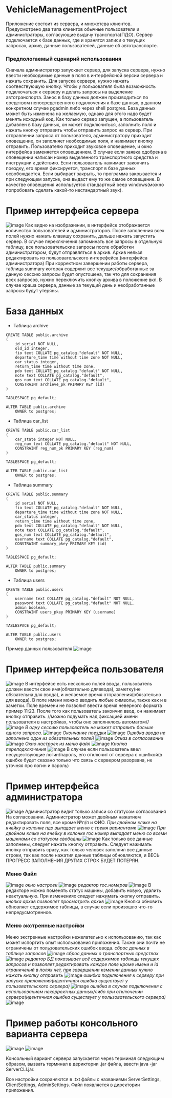 # VehicleManagementProject
Приложение состоит из сервера, и множетсва клиентов. Предусмотрено два типа клиентов обычные пользователи и администраторы, согласующие выдачу транспорта(ПДО).
Сервер подключается к базе данных, где и хранятся записи о текущих запросах, архив, данные пользователей, данные об автотранспорте.
### Предпологаемый сценарий использования
Сначала администратор запускает сервер, для запуска сервера, нужно ввести необходимые данные в поля в интерфейсной версии сервера и нажать сохранить. Для запуска сервера, 
нужно нажать соотвествующую кнопку. Чтобы у пользователя была возможность подключаться к серверу и делать запросы на выделение автотранспорта. Занос в базу данных должен производиться
по средством непосредственного подключения к базе данных, в данном конкретном случае pgadmin либо через shell postgres. База данных может быть изменена на желаемую, однако для этого надо будет менять исходный код.
Как только сервер запущен, а пользователь добавлен в базу данных, он может подключиться, заполнить поля и нажать кнопку отправить чтобы отправить запрос на сервер.
При отправлении запроса от пользователя, администратору приходит оповещение, он заполняет необходимые поля, и нажимает кнопку отправить. Пользователю приходит звуковое оповещение,
и окно интерфейса заменяется оповещением. В случае если заявка одобрена в оповещении написан номер выделенного транспортного средства и инструкции к действию. Если пользователь 
нажимает закончить поездку, его время фиксируется, транспорт в базе данных освобождается. Если выбирает закрыть, то программа закрывается и при следующем запуске, она выдаст ему то же самое оповещение. В качестве оповещения используется стандартный beep windows(можно попробовать сделать какой-то нестандартный звук).

# Пример интерфейса сервера
![image](https://user-images.githubusercontent.com/24436707/130604310-bb100acd-9ef7-474c-a8c1-3d4c3ecfde01.png)
Как видно на изображении, в интерфейсе отображается количество пользователей и администраторов. После заполенния всех полей нужно нажать клавишу сохранить, дальше нажать запустить сервер.
В случае переключения запоминать все запросы в отдельную таблицу, все пользовательские запросы после обработки администратором, будут отправляться в архив. Архив нельзя редактировать из пользовательского интерефейса.(интерфейса администратора)
При корректном завершении работы сервера, таблица summary которая содержит все текущие/обработанные за данную сессию запросы будет опустошена, так что для сохранения всех запросов, нужно переключить кнопку архива в положение вкл.
В случае краша сервера, данные за текущий день и необработанные запросы будут утеряны.
# База данных
* Таблица archive
```
CREATE TABLE public.archive
(
    id serial NOT NULL,
    old_id integer,
    fio text COLLATE pg_catalog."default" NOT NULL,
    departure_time time without time zone NOT NULL,
    car_status integer,
    return_time time without time zone,
    pdo text COLLATE pg_catalog."default" NOT NULL,
    note text COLLATE pg_catalog."default",
    gos_num text COLLATE pg_catalog."default",
    CONSTRAINT archieve_pk PRIMARY KEY (id)
)

TABLESPACE pg_default;

ALTER TABLE public.archive
    OWNER to postgres;
```
* Таблица car_list
```
CREATE TABLE public.car_list
(
    car_state integer NOT NULL,
    reg_num text COLLATE pg_catalog."default" NOT NULL,
    CONSTRAINT reg_num_pk PRIMARY KEY (reg_num)
)

TABLESPACE pg_default;

ALTER TABLE public.car_list
    OWNER to postgres;
```
* Таблица summary
```
CREATE TABLE public.summary
(
    id serial NOT NULL,
    fio text COLLATE pg_catalog."default" NOT NULL,
    departure_time time without time zone NOT NULL,
    car_status integer,
    return_time time without time zone,
    pdo text COLLATE pg_catalog."default" NOT NULL,
    note text COLLATE pg_catalog."default",
    gos_num text COLLATE pg_catalog."default",
    username text COLLATE pg_catalog."default",
    CONSTRAINT summary_pkey PRIMARY KEY (id)
)

TABLESPACE pg_default;

ALTER TABLE public.summary
    OWNER to postgres;
```
* Таблица users
```
CREATE TABLE public.users
(
    username text COLLATE pg_catalog."default" NOT NULL,
    password text COLLATE pg_catalog."default" NOT NULL,
    admin boolean,
    CONSTRAINT users_pkey PRIMARY KEY (username)
)

TABLESPACE pg_default;

ALTER TABLE public.users
    OWNER to postgres;
```
Пример данных пользователя
![image](https://user-images.githubusercontent.com/24436707/130606118-af0e516e-c92a-4d2f-9027-39da94c94846.png)

# Пример интерфейса пользователя
![image](https://user-images.githubusercontent.com/24436707/130606292-26e02f44-a528-46a6-91e5-ea69b20440b4.png)
В интерфейсе есть несколько полей ввода, пользователь должен ввести свое имя(обязательно дляввода), заметку(не обязательна для ввода), и желаемое время отправления(обязательно для ввода). В поле имени можно вводить любые символы, также как и в заметки. Поле времени не позволит ввести время неверного формата пример 11:23. После того как пользователь закончил ввод, он нажимает кнопку отправить. //можно подумать над фиксацией имени пользователя в настройках, чтобы оно заполнялось автоматом//
![image](https://user-images.githubusercontent.com/24436707/130607037-3e0eb61b-a43f-4fc1-bde2-ba7acd2fffa1.png)
*В одну сессию пользователь не может отправить больше одного запроса.*
![image](https://user-images.githubusercontent.com/24436707/130607049-17209ed4-68ba-4c9a-9478-3b9bb4634eed.png)
*Окончание поездки*
![image](https://user-images.githubusercontent.com/24436707/130607179-2339ad8a-0e2e-40ac-b326-13ce3d313764.png)
*Ошибка ввода не заполнено одон из обязательных полей*
![image](https://user-images.githubusercontent.com/24436707/130607355-c6528f91-6739-4004-af09-d2cd1e5530f6.png)
*Отказ в согласовании*
![image](https://user-images.githubusercontent.com/24436707/130607438-4d5b079d-6642-4639-8c4b-4b238c2fd926.png)
*Окно настроек из меню файл*
![image](https://user-images.githubusercontent.com/24436707/130607529-acbfe98d-96f3-4d9b-b322-69043929e4ac.png)
*Кнопка переподключения*
![image](https://user-images.githubusercontent.com/24436707/130607573-a2a3952a-917b-4af3-bcf1-e2e9ffa14c44.png)
В случае если пользователь ввел несуществующие логин/пароль, его отключит от сервера с ошибкой(в ошибке будет сказано только что связь с сервером разорвана, не уточняя про логин и пароль)
# Пример интерфейса администратора
![image](https://user-images.githubusercontent.com/24436707/130608324-29346ac2-626d-43bc-ab97-f375290ca6c2.png)
Администратор видит только записи со статусом согласования На согласовании. Администратор может двойным нажатием редактировать поля, все кроме №п/п и ФИО.
*При двойном клике на ячейку в колонке пдо выпадает меню с тремя вариантами*
![image](https://user-images.githubusercontent.com/24436707/130608559-f8ed1556-1999-4a42-ba3d-63a1512cd1b2.png)
*При двойном клике на ячейку в колонке гос.номер выпадает меню со всеми машинами со статусом свободны*
![image](https://user-images.githubusercontent.com/24436707/130608681-584182c3-c19a-46a3-9ab3-ff8fb587db7e.png)
Как только все данные заполнены, следует нажать кнопку отправить. Следует нажимать кнопку отправить сразу, как только человек заполнил все данные строки, так как после нажатия данные таблицы обновляются, и ВЕСЬ ПРОГРЕСС ЗАПОЛНЕНИЯ ДРУГИХ СТРОК БУДЕТ ПОТЕРЯН.
### Меню Файл
![image](https://user-images.githubusercontent.com/24436707/130608909-e9291282-536d-47ed-9b1c-d3a9dcce1f85.png)
*окно настроек*
![image](https://user-images.githubusercontent.com/24436707/130608953-55a14981-9f06-4040-af96-a8b7d24131d3.png)
*редактор гос.номеров*
![image](https://user-images.githubusercontent.com/24436707/130609015-b14c9633-591b-4b6c-8326-b2e695518774.png)
В редакторе можно поменять статус машины, добавить новую, удалить неактуальную. При изменениях следует нажимать кнопку отправить.
*кнопка архив позволяет просмотреть архив*
![image](https://user-images.githubusercontent.com/24436707/130609518-a3c7ec15-e065-4d22-935f-3c485df0abac.png)
Кнопка обновить обновляет содержимое таблицы, в случае если произошло что-то непредусмотренное.
### Меню экстренные настройки
Меню экстренные настройки нежелательно к использованию, так как может испортить опыт использования приложения. Также они почти не ограничены от пользовательских ошибок ввода.
*сброс данных в таблице запросов*
![image](https://user-images.githubusercontent.com/24436707/130609789-3ab506d5-4db4-4100-86f0-1bffa4ae574b.png)
*сброс данных о транспортных средствах*
![image](https://user-images.githubusercontent.com/24436707/130609833-be13fd68-e0d5-40bc-9d00-ccaa0153b3b5.png)
*редактор БД показывает всё содержимое таблицы текущих запросов и позволяет редактировать каждое поле кроме имени и id
ограничений в полях нет, при завершении измении данных нужно нажать кнопку отправить*
![image](https://user-images.githubusercontent.com/24436707/130609856-9993fe04-94ad-474b-9454-132a3a227e0c.png)
*ошибка подключения к серверу при запуске приложения(идентичная ошибка существует у пользовательского сервера)*
![image](https://user-images.githubusercontent.com/24436707/130610400-21344377-f82d-46e2-b8a7-e828434fd7ad.png)
*ошибка в случае подключения с использованием некорректных данных/либо при отключении сервера(идентичная ошибка существует у пользовательского сервера)*
![image](https://user-images.githubusercontent.com/24436707/130610596-e18b2794-6809-4556-92d7-fe7a14b04dd9.png)

# Пример работы консольного варианта сервера
![image](https://user-images.githubusercontent.com/24436707/130615219-c94a2a84-839a-4b48-91bc-9ec7c038ecc5.png)
![image](https://user-images.githubusercontent.com/24436707/130615397-498cfee2-c5ae-45d5-9c4e-675bf528c347.png)

Консольный вариант сервера запускается через терминал следующим образом, вызвать терминал в дериктории .jar файла, ввести java -jar ServerCLI.jar.


Все настройки сохраняются в .txt файлы с названиями ServerSettings, ClientSettings, AdminSettings. Файл появляется в директории приложения.


